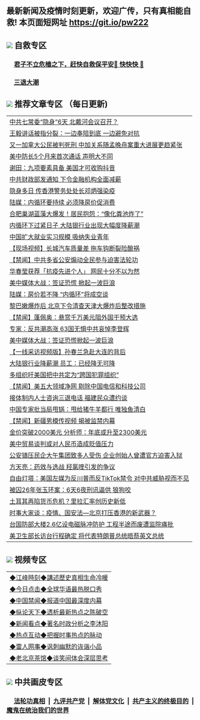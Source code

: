 ## 最新新闻及疫情时刻更新，欢迎广传，只有真相能自救! 本页面短网址 https://git.io/pw222



## <img src="https://img.icons8.com/cute-clipart/2x/circled-right.png">  自救专区

 ### &nbsp;&nbsp;&nbsp;&nbsp; [君子不立危樯之下，赶快自救保平安🍎 快快快 📩](https://github.com/pwgy/td/blob/master/README.md)
 
 ### &nbsp;&nbsp;&nbsp;&nbsp; [三退大潮](https://is.gd/fCPoKo) 
 
## <img src="https://img.icons8.com/cute-clipart/2x/circled-right.png"> 推荐文章专区 （每日更新)

<Table>
<tr><td colspan="2" align="left"><a href="https://ihabtzvq.xhuyd.press/?name=c1208523&key=encdeuyadochlaxz&from=pw2">中共七常委“隐身”6天 北戴河会议召开？</a></td></tr>
<tr><td colspan="2" align="left"><a href="https://ihabtzvq.xhuyd.press/?name=c1208499&key=encdeuyadochlaxz&from=pw2">王毅讲话被指分裂：一边奉陪到底 一边避免对抗</a></td></tr>
<tr><td colspan="2" align="left"><a href="https://ihabtzvq.xhuyd.press/?name=c1208454&key=encdeuyadochlaxz&from=pw2">又一加拿大公民被判死刑 中加关系随孟晚舟案重大进展更趋紧张</a></td></tr>
<tr><td colspan="2" align="left"><a href="https://ihabtzvq.xhuyd.press/?name=c1208540&key=encdeuyadochlaxz&from=pw2">美中防长5个月来首次通话 声明大不同</a></td></tr>
<tr><td colspan="2" align="left"><a href="https://ihabtzvq.xhuyd.press/?name=c1208498&key=encdeuyadochlaxz&from=pw2">谢田：九项要素具备 美国才可收购抖音</a></td></tr>
<tr><td colspan="2" align="left"><a href="https://ihabtzvq.xhuyd.press/?name=c1208530&key=encdeuyadochlaxz&from=pw2">中共财政部发通知 下令金融机构全面减薪</a></td></tr>
<tr><td colspan="2" align="left"><a href="https://ihabtzvq.xhuyd.press/?name=c1208515&key=encdeuyadochlaxz&from=pw2">隐身多日 传香港警务处处长邓炳强染疫</a></td></tr>
<tr><td colspan="2" align="left"><a href="https://ihabtzvq.xhuyd.press/?name=c1208491&key=encdeuyadochlaxz&from=pw2">陆媒：内循环要持续 必须降房价促消费</a></td></tr>
<tr><td colspan="2" align="left"><a href="https://ihabtzvq.xhuyd.press/?name=c1208511&key=encdeuyadochlaxz&from=pw2">合肥巢湖蓝藻大爆发！居民抱怨：“像化粪池炸了”</a></td></tr>
<tr><td colspan="2" align="left"><a href="https://ihabtzvq.xhuyd.press/?name=c1208487&key=encdeuyadochlaxz&from=pw2">内循环下过紧日子 大陆银行业出现大幅度降薪潮</a></td></tr>
<tr><td colspan="2" align="left"><a href="https://ihabtzvq.xhuyd.press/?name=c1208517&key=encdeuyadochlaxz&from=pw2">中国扩大就业实习规模 吸纳失业青年</a></td></tr>
<tr><td colspan="2" align="left"><a href="https://ihabtzvq.xhuyd.press/?name=c1208522&key=encdeuyadochlaxz&from=pw2">【现场视频】长城汽车质量差 拖车钩断裂险酿祸</a></td></tr>
<tr><td colspan="2" align="left"><a href="https://ihabtzvq.xhuyd.press/?name=c1208528&key=encdeuyadochlaxz&from=pw2">【禁闻】中共多省公安煽动全民参与迫害法轮功</a></td></tr>
<tr><td colspan="2" align="left"><a href="https://ihabtzvq.xhuyd.press/?name=c1208513&key=encdeuyadochlaxz&from=pw2">华春莹获荐「抗疫先进个人」 网民十分不以为然</a></td></tr>
<tr><td colspan="2" align="left"><a href="https://ihabtzvq.xhuyd.press/?name=c1208485&key=encdeuyadochlaxz&from=pw2">美中媒体大战：签证恐慌 掀起一波巨浪</a></td></tr>
<tr><td colspan="2" align="left"><a href="https://ihabtzvq.xhuyd.press/?name=c1208545&key=encdeuyadochlaxz&from=pw2">陆媒：房价若不降 “内循环”将成空谈</a></td></tr>
<tr><td colspan="2" align="left"><a href="https://ihabtzvq.xhuyd.press/?name=c1208544&key=encdeuyadochlaxz&from=pw2">黎巴嫩爆炸后 北京下令清查天津大爆炸后整改措施</a></td></tr>
<tr><td colspan="2" align="left"><a href="https://ihabtzvq.xhuyd.press/?name=c1208529&key=encdeuyadochlaxz&from=pw2">【禁闻】蓬佩奥：悬赏千万美元阻外国干预大选</a></td></tr>
<tr><td colspan="2" align="left"><a href="https://ihabtzvq.xhuyd.press/?name=c1208471&key=encdeuyadochlaxz&from=pw2">专家：反共潮高涨 63国无惧中共哀悼李登辉</a></td></tr>
<tr><td colspan="2" align="left"><a href="https://ihabtzvq.xhuyd.press/?name=c1208488&key=encdeuyadochlaxz&from=pw2">美中媒体大战：签证恐慌掀起一波巨浪</a></td></tr>
<tr><td colspan="2" align="left"><a href="https://ihabtzvq.xhuyd.press/?name=c1208451&key=encdeuyadochlaxz&from=pw2">【一线采访视频版】孙春兰急赴大连的背后</a></td></tr>
<tr><td colspan="2" align="left"><a href="https://ihabtzvq.xhuyd.press/?name=c1208470&key=encdeuyadochlaxz&from=pw2">大陆银行业降薪潮 员工：已经降无可降</a></td></tr>
<tr><td colspan="2" align="left"><a href="https://ihabtzvq.xhuyd.press/?name=c1208457&key=encdeuyadochlaxz&from=pw2">多组织吁美国把中共定为“跨国犯罪组织”</a></td></tr>
<tr><td colspan="2" align="left"><a href="https://ihabtzvq.xhuyd.press/?name=c1208527&key=encdeuyadochlaxz&from=pw2">【禁闻】美五大领域净网 剔除中国电信和科技公司</a></td></tr>
<tr><td colspan="2" align="left"><a href="https://ihabtzvq.xhuyd.press/?name=c1208458&key=encdeuyadochlaxz&from=pw2">接体制内人士咨询三退电话 福建民众遭约谈</a></td></tr>
<tr><td colspan="2" align="left"><a href="https://ihabtzvq.xhuyd.press/?name=c1208472&key=encdeuyadochlaxz&from=pw2">中国专家批当局甩锅：甩给猪牛羊都行 唯独鱼清白</a></td></tr>
<tr><td colspan="2" align="left"><a href="https://ihabtzvq.xhuyd.press/?name=c1208541&key=encdeuyadochlaxz&from=pw2">【禁闻】新疆男模传视频 揭被监禁内幕</a></td></tr>
<tr><td colspan="2" align="left"><a href="https://ihabtzvq.xhuyd.press/?name=c1208514&key=encdeuyadochlaxz&from=pw2">金价突破2000美元 分析师：年底或升至2300美元</a></td></tr>
<tr><td colspan="2" align="left"><a href="https://ihabtzvq.xhuyd.press/?name=c1208481&key=encdeuyadochlaxz&from=pw2">美中贸易谈判或对人民币造成贬值压力</a></td></tr>
<tr><td colspan="2" align="left"><a href="https://ihabtzvq.xhuyd.press/?name=c1208453&key=encdeuyadochlaxz&from=pw2">公安镇压民企大午集团致多人受伤 企业创始人曾遭官方迫害入狱</a></td></tr>
<tr><td colspan="2" align="left"><a href="https://ihabtzvq.xhuyd.press/?name=c1208538&key=encdeuyadochlaxz&from=pw2">方天亮：药效与选战 羟氯喹引发的争议</a></td></tr>
<tr><td colspan="2" align="left"><a href="https://ihabtzvq.xhuyd.press/?name=c1208516&key=encdeuyadochlaxz&from=pw2">自由灯塔：美国左媒为反川普而反TikTok禁令 对中共威胁视而不见</a></td></tr>
<tr><td colspan="2" align="left"><a href="https://ihabtzvq.xhuyd.press/?name=c1208539&key=encdeuyadochlaxz&from=pw2">被囚26年张玉环案：6天6夜刑讯逼供 狼狗咬</a></td></tr>
<tr><td colspan="2" align="left"><a href="https://ihabtzvq.xhuyd.press/?name=c1208518&key=encdeuyadochlaxz&from=pw2">土耳其再陷货币危机？里拉汇率创历史新低</a></td></tr>
<tr><td colspan="2" align="left"><a href="https://ihabtzvq.xhuyd.press/?name=c1208494&key=encdeuyadochlaxz&from=pw2">时事大家谈：疫情、国安法—北京打压香港的新武器？</a></td></tr>
<tr><td colspan="2" align="left"><a href="https://ihabtzvq.xhuyd.press/?name=c1208512&key=encdeuyadochlaxz&from=pw2">台国防部大楼2.6亿设电磁脉冲防护 工程半途而废遭监院痛批</a></td></tr>
<tr><td colspan="2" align="left"><a href="https://ihabtzvq.xhuyd.press/?name=c1208459&key=encdeuyadochlaxz&from=pw2">美卫生部长访台行程确定 将代表特朗普总统晤蔡英文总统</a></td></tr>

</Table>

## <img src="https://img.icons8.com/cute-clipart/2x/circled-right.png"> 视频专区
 
 <Table>
   <tr>
   <td colspan="2" align=left> 
<a href="https://kmyaoayewvhx.xhyte.press/oo.aspx?name=c922850&key=wybpblbewupvzpbn&from=gy22&tag=9877">◆江峰時刻◆講述歷史真相生命冷暖</a><br/>
    </td>
  </tr>
   <tr>
   <td colspan="2" align=left> 
<a href="https://kmyaoayewvhx.xhyte.press/oo.aspx?name=c816850&key=wybpblbewupvzpbn&from=gy22&tag=9877">◆今日点击◆全球华语最热脱口秀</a><br/>
    </td>
  </tr>
  <tr>
  <td colspan="2" align=left>
<a href="https://kmyaoayewvhx.xhyte.press/oo.aspx?name=c816860&key=wybpblbewupvzpbn&from=gy22&tag=99733110">◆中国禁闻◆报道中国最深度内幕</a><br/>
   </tr>
  <tr>
     <td colspan="2" align=left>
<a href="https://kmyaoayewvhx.xhyte.press/oo.aspx?name=c816855&key=wybpblbewupvzpbn&from=gy22&tag=997110">◆纵论天下◆透析最新热点之陈破空</a><br/>
   </tr>
   <tr>
      <td colspan="2" align=left>
<a href="https://kmyaoayewv4hx.xhyte.press/oo.aspx?name=c838308&key=wybpblbewupvzpbn&from=gy22&tag=9973110">◆新闻看点◆著名时政分析之李沐阳</a><br/>
   </tr>
   <tr>
     <td colspan="2" align=left>
<a href="https://kmy4aoayewvhx.xhyte.press/oo.aspx?name=c816852&key=wybpblbewupvzpbn&from=gy22&tag=9733110">◆热点互动◆把握时事热点的脉动</a><br/>
   </tr>
   <tr>
      <td colspan="2" align=left>
<a href="https://kmyaoaye4wvhx.xhyte.press/oo.aspx?name=c816694&key=wybpblbewupvzpbn&from=gy22&tag=93310">◆雷人网事◆讽刺幽默的诙谐小品</a><br/>
   </tr>
   <tr>
    <td colspan="2" align=left>
<a href="https://kmyao4ayewvhx.xhyte.press/oo.aspx?name=c816650&key=wybpblbewupvzpbn&from=gy22&tag=9973110">◆老北京茶馆◆谈笑间体会深层思考</a><br/>
   </tr>
</Table>
 
## <img src="https://img.icons8.com/cute-clipart/2x/circled-right.png"> 中共画皮专区


 ### &nbsp;&nbsp;&nbsp;&nbsp; [法轮功真相](https://github.com/begood0513/basic/blob/master/README.md) &nbsp;|&nbsp; [九评共产党](https://github.com/begood0513/9ping.md/blob/master/README.md) &nbsp;|&nbsp; [解体党文化](https://github.com/begood0513/jtdwh.md/blob/master/README.md)   &nbsp;|&nbsp; [共产主义的终极目的](https://github.com/begood0513/gczydzjmd.md/blob/master/README.md) &nbsp;|&nbsp; [魔鬼在统治我们的世界](https://github.com/begood0513/gczydzjmd.md/blob/master/README.md) 

